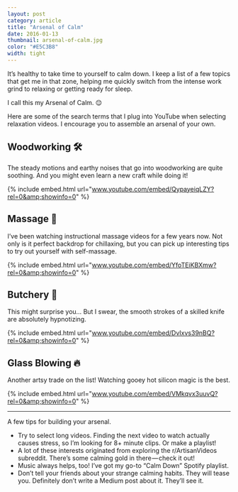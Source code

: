 ```yaml
---
layout: post
category: article
title: "Arsenal of Calm"
date: 2016-01-13
thumbnail: arsenal-of-calm.jpg
color: "#E5C3B8"
width: tight
---
```


It’s healthy to take time to yourself to calm down. I keep a list of a few topics that get me in that zone, helping me quickly switch from the intense work grind to relaxing or getting ready for sleep.

I call this my Arsenal of Calm. 😌

Here are some of the search terms that I plug into YouTube when selecting relaxation videos. I encourage you to assemble an arsenal of your own.

## Woodworking 🛠

The steady motions and earthy noises that go into woodworking are quite soothing. And you might even learn a new craft while doing it!

{% include embed.html url="www.youtube.com/embed/QypayeiqLZY?rel=0&amp;showinfo=0" %}


## Massage 👐

I’ve been watching instructional massage videos for a few years now. Not only is it perfect backdrop for chillaxing, but you can pick up interesting tips to try out yourself with self-massage.

{% include embed.html url="www.youtube.com/embed/YfoTEiKBXmw?rel=0&amp;showinfo=0" %}

## Butchery 🍖

This might surprise you… But I swear, the smooth strokes of a skilled knife are absolutely hypnotizing.


{% include embed.html url="www.youtube.com/embed/DvIxvs39nBQ?rel=0&amp;showinfo=0" %}

## Glass Blowing 🔥

Another artsy trade on the list! Watching gooey hot silicon magic is the best.

{% include embed.html url="www.youtube.com/embed/VMkqvx3uuvQ?rel=0&amp;showinfo=0" %}

---

A few tips for building your arsenal.

- Try to select long videos. Finding the next video to watch actually causes stress, so I’m looking for 8+ minute clips. Or make a playlist!
- A lot of these interests originated from exploring the r/ArtisanVideos subreddit. There’s some calming gold in there — check it out!
- Music always helps, too! I’ve got my go-to “Calm Down” Spotify playlist.
- Don’t tell your friends about your strange calming habits. They will tease you. Definitely don’t write a Medium post about it. They’ll see it.
